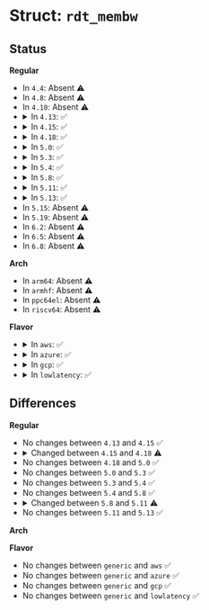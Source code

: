 # Struct: <code>rdt_membw</code>

## Status
<b>Regular</b>
<ul>
<li>
In <code>4.4</code>: Absent ⚠️
</li>
<li>
In <code>4.8</code>: Absent ⚠️
</li>
<li>
In <code>4.10</code>: Absent ⚠️
</li>
<li>
<details>
<summary>In <code>4.13</code>: ✅</summary>

```c
struct rdt_membw {
    u32 max_delay;
    u32 min_bw;
    u32 bw_gran;
    u32 delay_linear;
    u32 *mb_map;
};
```
</details>
</li>
<li>
<details>
<summary>In <code>4.15</code>: ✅</summary>

```c
struct rdt_membw {
    u32 max_delay;
    u32 min_bw;
    u32 bw_gran;
    u32 delay_linear;
    u32 *mb_map;
};
```
</details>
</li>
<li>
<details>
<summary>In <code>4.18</code>: ✅</summary>

```c
struct rdt_membw {
    u32 max_delay;
    u32 min_bw;
    u32 bw_gran;
    u32 delay_linear;
    bool mba_sc;
    u32 *mb_map;
};
```
</details>
</li>
<li>
<details>
<summary>In <code>5.0</code>: ✅</summary>

```c
struct rdt_membw {
    u32 max_delay;
    u32 min_bw;
    u32 bw_gran;
    u32 delay_linear;
    bool mba_sc;
    u32 *mb_map;
};
```
</details>
</li>
<li>
<details>
<summary>In <code>5.3</code>: ✅</summary>

```c
struct rdt_membw {
    u32 max_delay;
    u32 min_bw;
    u32 bw_gran;
    u32 delay_linear;
    bool mba_sc;
    u32 *mb_map;
};
```
</details>
</li>
<li>
<details>
<summary>In <code>5.4</code>: ✅</summary>

```c
struct rdt_membw {
    u32 max_delay;
    u32 min_bw;
    u32 bw_gran;
    u32 delay_linear;
    bool mba_sc;
    u32 *mb_map;
};
```
</details>
</li>
<li>
<details>
<summary>In <code>5.8</code>: ✅</summary>

```c
struct rdt_membw {
    u32 max_delay;
    u32 min_bw;
    u32 bw_gran;
    u32 delay_linear;
    bool mba_sc;
    u32 *mb_map;
};
```
</details>
</li>
<li>
<details>
<summary>In <code>5.11</code>: ✅</summary>

```c
struct rdt_membw {
    u32 min_bw;
    u32 bw_gran;
    u32 delay_linear;
    bool arch_needs_linear;
    enum membw_throttle_mode throttle_mode;
    bool mba_sc;
    u32 *mb_map;
};
```
</details>
</li>
<li>
<details>
<summary>In <code>5.13</code>: ✅</summary>

```c
struct rdt_membw {
    u32 min_bw;
    u32 bw_gran;
    u32 delay_linear;
    bool arch_needs_linear;
    enum membw_throttle_mode throttle_mode;
    bool mba_sc;
    u32 *mb_map;
};
```
</details>
</li>
<li>
In <code>5.15</code>: Absent ⚠️
</li>
<li>
In <code>5.19</code>: Absent ⚠️
</li>
<li>
In <code>6.2</code>: Absent ⚠️
</li>
<li>
In <code>6.5</code>: Absent ⚠️
</li>
<li>
In <code>6.8</code>: Absent ⚠️
</li>
</ul>
<b>Arch</b>
<ul>
<li>
In <code>arm64</code>: Absent ⚠️
</li>
<li>
In <code>armhf</code>: Absent ⚠️
</li>
<li>
In <code>ppc64el</code>: Absent ⚠️
</li>
<li>
In <code>riscv64</code>: Absent ⚠️
</li>
</ul>
<b>Flavor</b>
<ul>
<li>
<details>
<summary>In <code>aws</code>: ✅</summary>

```c
struct rdt_membw {
    u32 max_delay;
    u32 min_bw;
    u32 bw_gran;
    u32 delay_linear;
    bool mba_sc;
    u32 *mb_map;
};
```
</details>
</li>
<li>
<details>
<summary>In <code>azure</code>: ✅</summary>

```c
struct rdt_membw {
    u32 max_delay;
    u32 min_bw;
    u32 bw_gran;
    u32 delay_linear;
    bool mba_sc;
    u32 *mb_map;
};
```
</details>
</li>
<li>
<details>
<summary>In <code>gcp</code>: ✅</summary>

```c
struct rdt_membw {
    u32 max_delay;
    u32 min_bw;
    u32 bw_gran;
    u32 delay_linear;
    bool mba_sc;
    u32 *mb_map;
};
```
</details>
</li>
<li>
<details>
<summary>In <code>lowlatency</code>: ✅</summary>

```c
struct rdt_membw {
    u32 max_delay;
    u32 min_bw;
    u32 bw_gran;
    u32 delay_linear;
    bool mba_sc;
    u32 *mb_map;
};
```
</details>
</li>
</ul>

## Differences
<b>Regular</b>
<ul>
<li>
No changes between <code>4.13</code> and <code>4.15</code> ✅
</li>
<li>
<details>
<summary>Changed between <code>4.15</code> and <code>4.18</code> ⚠️</summary>
<ul>
<li>
<b>Field added. </b>
<code>bool mba_sc</code>
</li>
</ul>
</details>
</li>
<li>
No changes between <code>4.18</code> and <code>5.0</code> ✅
</li>
<li>
No changes between <code>5.0</code> and <code>5.3</code> ✅
</li>
<li>
No changes between <code>5.3</code> and <code>5.4</code> ✅
</li>
<li>
No changes between <code>5.4</code> and <code>5.8</code> ✅
</li>
<li>
<details>
<summary>Changed between <code>5.8</code> and <code>5.11</code> ⚠️</summary>
<ul>
<li>
<b>Field added. </b>
<code>bool arch_needs_linear</code>
</li>
<li>
<b>Field added. </b>
<code>enum membw_throttle_mode throttle_mode</code>
</li>
<li>
<b>Field removed. </b>
<code>u32 max_delay</code>
</li>
</ul>
</details>
</li>
<li>
No changes between <code>5.11</code> and <code>5.13</code> ✅
</li>
</ul>
<b>Arch</b>
<ul>
</ul>
<b>Flavor</b>
<ul>
<li>
No changes between <code>generic</code> and <code>aws</code> ✅
</li>
<li>
No changes between <code>generic</code> and <code>azure</code> ✅
</li>
<li>
No changes between <code>generic</code> and <code>gcp</code> ✅
</li>
<li>
No changes between <code>generic</code> and <code>lowlatency</code> ✅
</li>
</ul>
